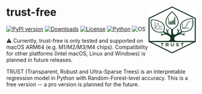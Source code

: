 # trust-free <a href="https://adc-trust-ai.github.io/trust"><img src="assets/TRUST_logo_500x500.png" align="right" height="128" alt="TRUST logo"/></a>

[![PyPI version](https://img.shields.io/pypi/v/trust-free.svg)](https://pypi.org/project/trust-free/)
[![Downloads](https://static.pepy.tech/badge/trust-free)](https://pepy.tech/project/trust-free)
[![License](https://img.shields.io/badge/license-Proprietary-lightgrey.svg)](LICENSE.txt)
[![Python](https://img.shields.io/pypi/pyversions/trust-free.svg)](https://pypi.org/project/trust-free/)
![OS](https://img.shields.io/badge/OS-macOS%20ARM64-blue)

⚠️ Currently, trust-free is only tested and supported on macOS ARM64 (e.g. M1/M2/M3/M4 chips). Compatibility for other platforms (Intel macOS, Linux and Windows) is planned in future releases.

TRUST (Transparent, Robust and Ultra-Sparse Trees) is an interpretable regression model in Python with Random-Forest-level accuracy. This is a free version -- a pro version is planned for the future.
